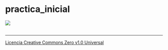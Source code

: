 # practica_inicial

<a href="https://oscargonzalez1987.github.io/practica_inicial">            
    <img src="https://git-scm.com/images/logo@2x.png"/>
</a>
<br/><br/><hr/>
<a href="https://github.com/OscarGonzalez1987/practica_inicial/blob/master/LICENSE.md">
    Licencia Creative Commons Zero v1.0 Universal
</a>

